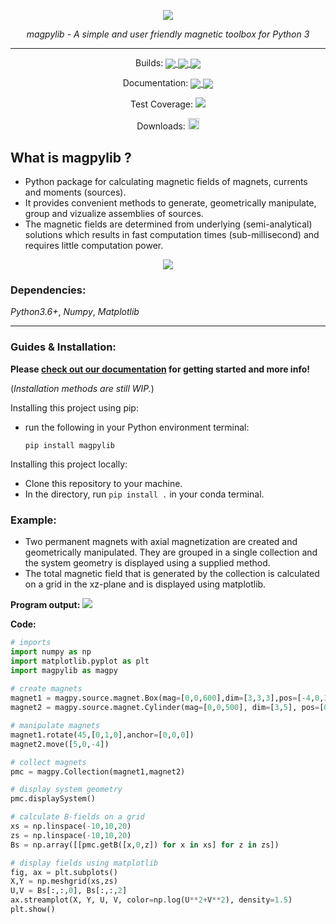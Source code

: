 
<p align="center"><img align="center" src=https://i.imgur.com/n9oeT4C.png><p>
<p align="center"><i>magpylib - A simple and user friendly magnetic toolbox for Python 3</i><p>




---
<div>
<p align="center"> Builds: 
<a href="https://dev.azure.com/magpylib/magpylib/_build/latest?definitionId=1&branchName=master"> <img align='center' src="https://dev.azure.com/magpylib/magpylib/_apis/build/status/magpylib.magpylib?branchName=master"> </a>
<a href="https://circleci.com/gh/magpylib/magpylib"> <img align='center' src="https://circleci.com/gh/magpylib/magpylib.svg?style=svg"> </a>
<a href="https://ci.appveyor.com/project/OrtnerMichael/magpylib/branch/master"> <img align='center' src="https://ci.appveyor.com/api/projects/status/0mka52e1tqnkgnx3/branch/master?svg=true"> </a>
</p>

<p align="center"> Documentation: 
<a href="https://magpylib.readthedocs.io/en/latest/"> <img align='center' src="https://readthedocs.org/projects/magpylib/badge/?version=latest"> </a>
<a href="https://www.gnu.org/licenses/agpl-3.0"> <img align='center' src="https://img.shields.io/badge/License-AGPL%20v3-blue.svg"> </a>
</p>

<p align="center"> Test Coverage: 
<a href="https://codecov.io/gh/magpylib/magpylib">
  <img src="https://codecov.io/gh/magpylib/magpylib/branch/master/graph/badge.svg" />
</a>
</p>

<p align="center"> Downloads: 
<a href="https://pypi.org/project/magpylib/">
<img src="https://badge.fury.io/py/magpylib.svg" alt="PyPI version" height="18"></a>
</p>


</div>


## What is magpylib ?
- Python package for calculating magnetic fields of magnets, currents and
  moments (sources).
- It provides convenient methods to generate, geometrically manipulate, group
  and vizualize assemblies of sources.
- The magnetic fields are determined from underlying (semi-analytical)
  solutions which results in fast computation times (sub-millisecond) and
  requires little computation power.

<p align="center">
    <img align='center' src="https://magpylib.readthedocs.io/en/latest/_images/sourceBasics.svg">
</p>


### Dependencies: 
_Python3.6+_, _Numpy_, _Matplotlib_

---

### Guides & Installation:

**Please [check out our documentation](https://magpylib.readthedocs.io/en/latest) for getting started and more info!**

(_Installation methods are still WIP._)

Installing this project using pip:
- run the following in your Python environment terminal:
  ```
  pip install magpylib
  ```

Installing this project locally:
- Clone this repository to your machine.
- In the directory, run `pip install .` in your conda terminal.


### Example:

- Two permanent magnets with axial magnetization are created and geometrically manipulated. They are grouped in a single collection and the system geometry is displayed using a supplied method.
- The total magnetic field that is generated by the collection is calculated on a grid in the xz-plane and is displayed using matplotlib.

**Program output:**
![](https://raw.githubusercontent.com/magpylib/magpylib/master/docs/_static/images/documentation/examplePlot.jpg)

**Code:**
```python
# imports
import numpy as np
import matplotlib.pyplot as plt
import magpylib as magpy
 
# create magnets
magnet1 = magpy.source.magnet.Box(mag=[0,0,600],dim=[3,3,3],pos=[-4,0,3])
magnet2 = magpy.source.magnet.Cylinder(mag=[0,0,500], dim=[3,5], pos=[0,0,0])

# manipulate magnets
magnet1.rotate(45,[0,1,0],anchor=[0,0,0])
magnet2.move([5,0,-4])

# collect magnets
pmc = magpy.Collection(magnet1,magnet2)

# display system geometry
pmc.displaySystem()

# calculate B-fields on a grid
xs = np.linspace(-10,10,20)
zs = np.linspace(-10,10,20)
Bs = np.array([[pmc.getB([x,0,z]) for x in xs] for z in zs])

# display fields using matplotlib
fig, ax = plt.subplots()
X,Y = np.meshgrid(xs,zs)
U,V = Bs[:,:,0], Bs[:,:,2]
ax.streamplot(X, Y, U, V, color=np.log(U**2+V**2), density=1.5)
plt.show() 
```




